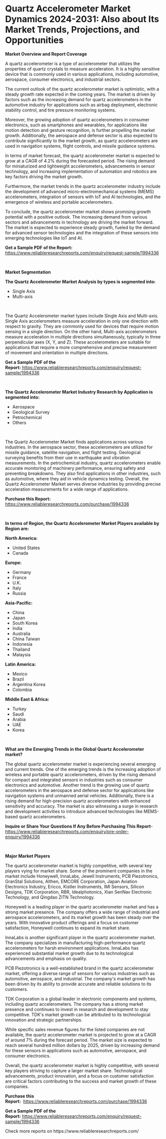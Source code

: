 <p><h1>Quartz Accelerometer Market Dynamics 2024-2031: Also about Its Market Trends, Projections, and Opportunities</h1></p><p><strong>Market Overview and Report Coverage</strong></p>
<p><p>A quartz accelerometer is a type of accelerometer that utilizes the properties of quartz crystals to measure acceleration. It is a highly sensitive device that is commonly used in various applications, including automotive, aerospace, consumer electronics, and industrial sectors.</p><p>The current outlook of the quartz accelerometer market is optimistic, with a steady growth rate expected in the coming years. The market is driven by factors such as the increasing demand for quartz accelerometers in the automotive industry for applications such as airbag deployment, electronic stability control, and tire pressure monitoring systems.</p><p>Moreover, the growing adoption of quartz accelerometers in consumer electronics, such as smartphones and wearables, for applications like motion detection and gesture recognition, is further propelling the market growth. Additionally, the aerospace and defense sector is also expected to contribute significantly to the market growth, as quartz accelerometers are used in navigation systems, flight controls, and missile guidance systems.</p><p>In terms of market forecast, the quartz accelerometer market is expected to grow at a CAGR of 4.2% during the forecasted period. The rising demand for miniaturized and lightweight accelerometers, advancements in sensor technology, and increasing implementation of automation and robotics are key factors driving the market growth.</p><p>Furthermore, the market trends in the quartz accelerometer industry include the development of advanced micro-electromechanical systems (MEMS) accelerometers, integration of sensors with IoT and AI technologies, and the emergence of wireless and portable accelerometers.</p><p>To conclude, the quartz accelerometer market shows promising growth potential with a positive outlook. The increasing demand from various sectors and advancements in technology are driving the market forward. The market is expected to experience steady growth, fueled by the demand for advanced sensor technologies and the integration of these sensors into emerging technologies like IoT and AI.</p></p>
<p><strong>Get a Sample PDF of the Report:</strong> <a href="https://www.reliableresearchreports.com/enquiry/request-sample/1994336">https://www.reliableresearchreports.com/enquiry/request-sample/1994336</a></p>
<p>&nbsp;</p>
<p><strong>Market Segmentation</strong></p>
<p><strong>The Quartz Accelerometer Market Analysis by types is segmented into:</strong></p>
<p><ul><li>Single Axis</li><li>Multi-axis</li></ul></p>
<p>&nbsp;</p>
<p><p>The Quartz Accelerometer market types include Single Axis and Multi-axis. Single Axis accelerometers measure acceleration in only one direction with respect to gravity. They are commonly used for devices that require motion sensing in a single direction. On the other hand, Multi-axis accelerometers measure acceleration in multiple directions simultaneously, typically in three perpendicular axes (X, Y, and Z). These accelerometers are suitable for applications that require a more comprehensive and precise measurement of movement and orientation in multiple directions.</p></p>
<p><strong>Get a Sample PDF of the Report:</strong>&nbsp;<a href="https://www.reliableresearchreports.com/enquiry/request-sample/1994336">https://www.reliableresearchreports.com/enquiry/request-sample/1994336</a></p>
<p>&nbsp;</p>
<p><strong>The Quartz Accelerometer Market Industry Research by Application is segmented into:</strong></p>
<p><ul><li>Aerospace</li><li>Geological Survey</li><li>Petrochemical</li><li>Others</li></ul></p>
<p>&nbsp;</p>
<p><p>The Quartz Accelerometer Market finds applications across various industries. In the aerospace sector, these accelerometers are utilized for missile guidance, satellite navigation, and flight testing. Geological surveying benefits from their use in earthquake and vibration measurements. In the petrochemical industry, quartz accelerometers enable accurate monitoring of machinery performance, ensuring safety and preventing breakdowns. They also find applications in other industries, such as automotive, where they aid in vehicle dynamics testing. Overall, the Quartz Accelerometer Market serves diverse industries by providing precise acceleration measurements for a wide range of applications.</p></p>
<p><strong>Purchase this Report:</strong>&nbsp; <a href="https://www.reliableresearchreports.com/purchase/1994336">https://www.reliableresearchreports.com/purchase/1994336</a></p>
<p>&nbsp;</p>
<p><strong>In terms of Region, the Quartz Accelerometer Market Players available by Region are:</strong></p>
<p>
    <p> <strong> North America: </strong>
        <ul>
            <li>United States</li>
            <li>Canada</li>
        </ul>
        </p> 
    <p> <strong> Europe: </strong>
        <ul>
            <li>Germany</li>
            <li>France</li>
            <li>U.K.</li>
            <li>Italy</li>
            <li>Russia</li>
        </ul>
        </p> 
    <p> <strong> Asia-Pacific: </strong>
        <ul>
            <li>China</li>
            <li>Japan</li>
            <li>South Korea</li>
            <li>India</li>
            <li>Australia</li>
            <li>China Taiwan</li>
            <li>Indonesia</li>
            <li>Thailand</li>
            <li>Malaysia</li>
        </ul>
        </p> 
    <p> <strong> Latin America: </strong>
        <ul>
            <li>Mexico</li>
            <li>Brazil</li>
            <li>Argentina Korea</li>
            <li>Colombia</li>
        </ul>
        </p> 
    <p> <strong> Middle East & Africa: </strong>
        <ul>
            <li>Turkey</li>
            <li>Saudi</li>
            <li>Arabia</li>
            <li>UAE</li>
            <li>Korea</li>
        </ul>
    </p>
    </p>
<p>&nbsp;</p>
<p><strong>What are the Emerging Trends in the Global Quartz Accelerometer market?</strong></p>
<p><p>The global quartz accelerometer market is experiencing several emerging and current trends. One of the emerging trends is the increasing adoption of wireless and portable quartz accelerometers, driven by the rising demand for compact and integrated sensors in industries such as consumer electronics and automotive. Another trend is the growing use of quartz accelerometers in the aerospace and defense sector for applications like navigation systems and unmanned aerial vehicles. Additionally, there is a rising demand for high-precision quartz accelerometers with enhanced sensitivity and accuracy. The market is also witnessing a surge in research and development activities to introduce advanced technologies like MEMS-based quartz accelerometers.</p></p>
<p><strong>Inquire or Share Your Questions If Any Before Purchasing This Report</strong>- <a href="https://www.reliableresearchreports.com/enquiry/pre-order-enquiry/1994336">https://www.reliableresearchreports.com/enquiry/pre-order-enquiry/1994336</a></p>
<p>&nbsp;</p>
<p><strong>Major Market Players</strong></p>
<p><p>The quartz accelerometer market is highly competitive, with several key players vying for market share. Some of the prominent companies in the market include Honeywell, InnaLabs, Jewell Instruments, PCB Piezotronics, GranStal Solutions, Althen, EMCORE Corporation, Japan Aviation Electronics Industry, Ericco, Kistler Instruments, IMI Sensors, Silicon Designs, TDK Corporation, RBR, Idealphotonics, Xian SenNav Electronic Technology, and Qingdao ZITN Technology.</p><p>Honeywell is a leading player in the quartz accelerometer market and has a strong market presence. The company offers a wide range of industrial and aerospace accelerometers, and its market growth has been steady over the years. With innovative product offerings and a focus on customer satisfaction, Honeywell continues to expand its market share.</p><p>InnaLabs is another significant player in the quartz accelerometer market. The company specializes in manufacturing high-performance quartz accelerometers for harsh environment applications. InnaLabs has experienced substantial market growth due to its technological advancements and emphasis on quality.</p><p>PCB Piezotronics is a well-established brand in the quartz accelerometer market, offering a diverse range of sensors for various industries such as automotive, aerospace, and industrial. The company's market growth has been driven by its ability to provide accurate and reliable solutions to its customers.</p><p>TDK Corporation is a global leader in electronic components and systems, including quartz accelerometers. The company has a strong market presence and continues to invest in research and development to stay competitive. TDK's market growth can be attributed to its technological innovation and strategic partnerships.</p><p>While specific sales revenue figures for the listed companies are not available, the quartz accelerometer market is projected to grow at a CAGR of around 7% during the forecast period. The market size is expected to reach several hundred million dollars by 2025, driven by increasing demand for these sensors in applications such as automotive, aerospace, and consumer electronics.</p><p>Overall, the quartz accelerometer market is highly competitive, with several key players striving to capture a larger market share. Technological advancements, product innovation, and a focus on customer satisfaction are critical factors contributing to the success and market growth of these companies.</p></p>
<p><strong>Purchase this Report:</strong>&nbsp;&nbsp;<a href="https://www.reliableresearchreports.com/purchase/1994336">https://www.reliableresearchreports.com/purchase/1994336</a></p>
<p></p>
<p><strong>Get a Sample PDF of the Report:</strong>&nbsp;<a href="https://www.reliableresearchreports.com/enquiry/request-sample/1994336">https://www.reliableresearchreports.com/enquiry/request-sample/1994336</a></p>
<p>Check more reports on https://www.reliableresearchreports.com/</p>